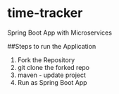# time-tracker
Spring Boot App with Microservices

##Steps to run the Application
1. Fork the Repository
2. git clone the forked repo
3. maven - update project
4. Run as Spring Boot App

